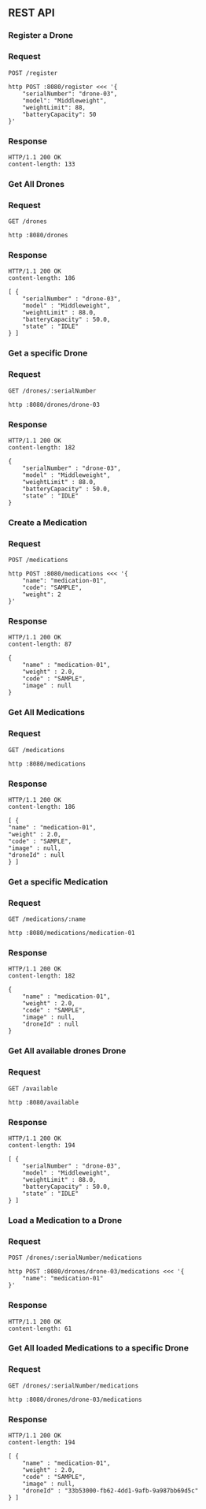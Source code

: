 ## REST API
### Register a Drone

### Request

`POST /register`

    http POST :8080/register <<< '{
        "serialNumber": "drone-03",
        "model": "Middleweight",
        "weightLimit": 88,
        "batteryCapacity": 50
    }'

### Response

    HTTP/1.1 200 OK
    content-length: 133

### Get All Drones
### Request

`GET /drones`

    http :8080/drones

### Response

    HTTP/1.1 200 OK
    content-length: 186
    
    [ {
        "serialNumber" : "drone-03",
        "model" : "Middleweight",
        "weightLimit" : 88.0,
        "batteryCapacity" : 50.0,
        "state" : "IDLE"
    } ]

### Get a specific Drone
### Request

`GET /drones/:serialNumber`

    http :8080/drones/drone-03

### Response

    HTTP/1.1 200 OK
    content-length: 182
    
    {
        "serialNumber" : "drone-03",
        "model" : "Middleweight",
        "weightLimit" : 88.0,
        "batteryCapacity" : 50.0,
        "state" : "IDLE"
    }

### Create a Medication

### Request

`POST /medications`

    http POST :8080/medications <<< '{
        "name": "medication-01",
        "code": "SAMPLE",
        "weight": 2
    }'

### Response

    HTTP/1.1 200 OK
    content-length: 87
    
    {
        "name" : "medication-01",
        "weight" : 2.0,
        "code" : "SAMPLE",
        "image" : null
    }

### Get All Medications
### Request

`GET /medications`

    http :8080/medications

### Response

    HTTP/1.1 200 OK
    content-length: 186
    
    [ {
    "name" : "medication-01",
    "weight" : 2.0,
    "code" : "SAMPLE",
    "image" : null,
    "droneId" : null
    } ]

### Get a specific Medication
### Request

`GET /medications/:name`

    http :8080/medications/medication-01

### Response

    HTTP/1.1 200 OK
    content-length: 182
    
    {
        "name" : "medication-01",
        "weight" : 2.0,
        "code" : "SAMPLE",
        "image" : null,
        "droneId" : null
    }

### Get All available drones Drone
### Request

`GET /available`

    http :8080/available

### Response

    HTTP/1.1 200 OK
    content-length: 194
    
    [ {
        "serialNumber" : "drone-03",
        "model" : "Middleweight",
        "weightLimit" : 88.0,
        "batteryCapacity" : 50.0,
        "state" : "IDLE"
    } ]

### Load a Medication to a Drone

### Request

`POST /drones/:serialNumber/medications`

    http POST :8080/drones/drone-03/medications <<< '{
        "name": "medication-01"
    }'

### Response

    HTTP/1.1 200 OK
    content-length: 61

### Get All loaded Medications to a specific Drone
### Request

`GET /drones/:serialNumber/medications`

    http :8080/drones/drone-03/medications

### Response

    HTTP/1.1 200 OK
    content-length: 194
    
    [ {
        "name" : "medication-01",
        "weight" : 2.0,
        "code" : "SAMPLE",
        "image" : null,
        "droneId" : "33b53000-fb62-4dd1-9afb-9a987bb69d5c"
    } ]